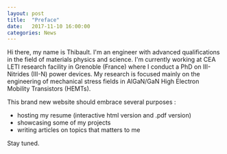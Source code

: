 ```yaml
---
layout: post
title:  "Preface"
date:   2017-11-10 16:00:00
categories: News
---
```


Hi there, my name is Thibault. I'm an engineer with advanced qualifications in the field of materials physics and science. I'm currently working at CEA LETI research facility in Grenoble (France) where I conduct a PhD on III-Nitrides (III-N) power devices. My research is focused mainly on the engineering of mechanical stress fields in AlGaN/GaN High Electron Mobility Transistors (HEMTs).

This brand new website should embrace several purposes :

* hosting my resume (interactive html version and .pdf version) 
* showcasing some of my projects
* writing articles on topics that matters to me

Stay tuned.
